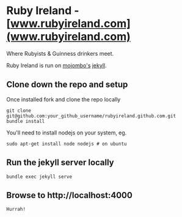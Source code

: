 # Ruby Ireland -  [www.rubyireland.com](www.rubyireland.com)

Where Rubyists & Guinness drinkers meet.

Ruby Ireland is run on [mojombo's](https://github.com/mojombo/) [jekyll](https://github.com/mojombo/jekyll).

## Clone down the repo and setup

Once installed fork and clone the repo locally

	git clone git@github.com:your_github_username/rubyireland.github.com.git
	bundle install

You'll need to install nodejs on your system, eg.

	sudo apt-get install node nodejs # on ubuntu

## Run the jekyll server locally

	bundle exec jekyll serve

## Browse to http://localhost:4000

	Hurrah!
